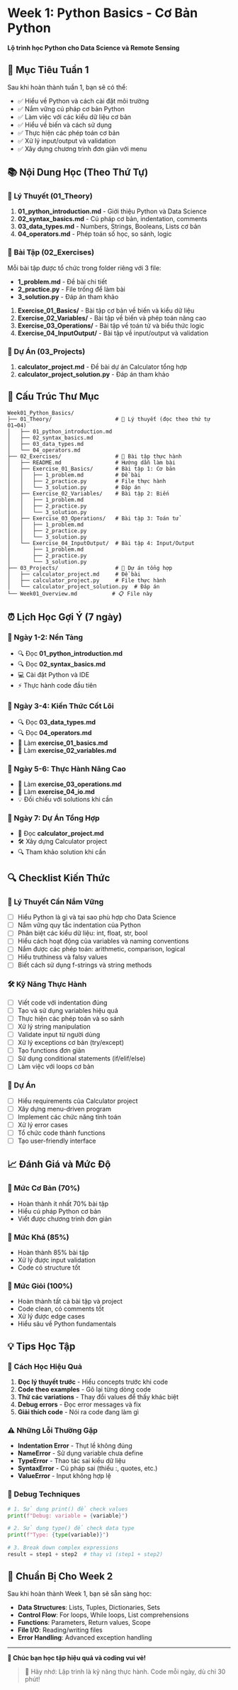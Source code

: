 # Week 1: Python Basics - Cơ Bản Python

**Lộ trình học Python cho Data Science và Remote Sensing**

## 🎯 Mục Tiêu Tuần 1

Sau khi hoàn thành tuần 1, bạn sẽ có thể:

- ✅ Hiểu về Python và cách cài đặt môi trường
- ✅ Nắm vững cú pháp cơ bản Python
- ✅ Làm việc với các kiểu dữ liệu cơ bản
- ✅ Hiểu về biến và cách sử dụng
- ✅ Thực hiện các phép toán cơ bản
- ✅ Xử lý input/output và validation
- ✅ Xây dựng chương trình đơn giản với menu

## 📚 Nội Dung Học (Theo Thứ Tự)

### 🔢 Lý Thuyết (01_Theory)

1. **01_python_introduction.md** - Giới thiệu Python và Data Science
2. **02_syntax_basics.md** - Cú pháp cơ bản, indentation, comments
3. **03_data_types.md** - Numbers, Strings, Booleans, Lists cơ bản
4. **04_operators.md** - Phép toán số học, so sánh, logic

### 📝 Bài Tập (02_Exercises)

Mỗi bài tập được tổ chức trong folder riêng với 3 file:

- **1_problem.md** - Đề bài chi tiết
- **2_practice.py** - File trống để làm bài
- **3_solution.py** - Đáp án tham khảo

1. **Exercise_01_Basics/** - Bài tập cơ bản về biến và kiểu dữ liệu
2. **Exercise_02_Variables/** - Bài tập về biến và phép toán nâng cao
3. **Exercise_03_Operations/** - Bài tập về toán tử và biểu thức logic
4. **Exercise_04_InputOutput/** - Bài tập về input/output và validation

### 🚀 Dự Án (03_Projects)

1. **calculator_project.md** - Đề bài dự án Calculator tổng hợp
2. **calculator_project_solution.py** - Đáp án tham khảo

## 📁 Cấu Trúc Thư Mục

```
Week01_Python_Basics/
├── 01_Theory/                    # 📖 Lý thuyết (đọc theo thứ tự 01→04)
│   ├── 01_python_introduction.md
│   ├── 02_syntax_basics.md
│   ├── 03_data_types.md
│   └── 04_operators.md
├── 02_Exercises/                 # 📝 Bài tập thực hành
│   ├── README.md                 # Hướng dẫn làm bài
│   ├── Exercise_01_Basics/       # Bài tập 1: Cơ bản
│   │   ├── 1_problem.md          # Đề bài
│   │   ├── 2_practice.py         # File thực hành
│   │   └── 3_solution.py         # Đáp án
│   ├── Exercise_02_Variables/    # Bài tập 2: Biến
│   │   ├── 1_problem.md
│   │   ├── 2_practice.py
│   │   └── 3_solution.py
│   ├── Exercise_03_Operations/   # Bài tập 3: Toán tử
│   │   ├── 1_problem.md
│   │   ├── 2_practice.py
│   │   └── 3_solution.py
│   └── Exercise_04_InputOutput/  # Bài tập 4: Input/Output
│       ├── 1_problem.md
│       ├── 2_practice.py
│       └── 3_solution.py
├── 03_Projects/                  # 🚀 Dự án tổng hợp
│   ├── calculator_project.md     # Đề bài
│   ├── calculator_project.py     # File thực hành
│   └── calculator_project_solution.py  # Đáp án
└── Week01_Overview.md           # 📋 File này
```

## ⏰ Lịch Học Gợi Ý (7 ngày)

### 📅 Ngày 1-2: Nền Tảng

- 🔍 Đọc **01_python_introduction.md**
- 🔍 Đọc **02_syntax_basics.md**
- 💻 Cài đặt Python và IDE
- ⚡ Thực hành code đầu tiên

### 📅 Ngày 3-4: Kiến Thức Cốt Lõi

- 🔍 Đọc **03_data_types.md**
- 🔍 Đọc **04_operators.md**
- 📝 Làm **exercise_01_basics.md**
- 📝 Làm **exercise_02_variables.md**

### 📅 Ngày 5-6: Thực Hành Nâng Cao

- 📝 Làm **exercise_03_operations.md**
- 📝 Làm **exercise_04_io.md**
- 💡 Đối chiếu với solutions khi cần

### 📅 Ngày 7: Dự Án Tổng Hợp

- 🚀 Đọc **calculator_project.md**
- 🛠️ Xây dựng Calculator project
- 🔍 Tham khảo solution khi cần

## 🔍 Checklist Kiến Thức

### 📖 Lý Thuyết Cần Nắm Vững

- [ ] Hiểu Python là gì và tại sao phù hợp cho Data Science
- [ ] Nắm vững quy tắc indentation của Python
- [ ] Phân biệt các kiểu dữ liệu: int, float, str, bool
- [ ] Hiểu cách hoạt động của variables và naming conventions
- [ ] Nắm được các phép toán: arithmetic, comparison, logical
- [ ] Hiểu truthiness và falsy values
- [ ] Biết cách sử dụng f-strings và string methods

### 🛠️ Kỹ Năng Thực Hành

- [ ] Viết code với indentation đúng
- [ ] Tạo và sử dụng variables hiệu quả
- [ ] Thực hiện các phép toán và so sánh
- [ ] Xử lý string manipulation
- [ ] Validate input từ người dùng
- [ ] Xử lý exceptions cơ bản (try/except)
- [ ] Tạo functions đơn giản
- [ ] Sử dụng conditional statements (if/elif/else)
- [ ] Làm việc với loops cơ bản

### 🚀 Dự Án

- [ ] Hiểu requirements của Calculator project
- [ ] Xây dựng menu-driven program
- [ ] Implement các chức năng tính toán
- [ ] Xử lý error cases
- [ ] Tổ chức code thành functions
- [ ] Tạo user-friendly interface

## 📈 Đánh Giá và Mức Độ

### 🥉 Mức Cơ Bản (70%)

- Hoàn thành ít nhất 70% bài tập
- Hiểu cú pháp Python cơ bản
- Viết được chương trình đơn giản

### 🥈 Mức Khá (85%)

- Hoàn thành 85% bài tập
- Xử lý được input validation
- Code có structure tốt

### 🥇 Mức Giỏi (100%)

- Hoàn thành tất cả bài tập và project
- Code clean, có comments tốt
- Xử lý được edge cases
- Hiểu sâu về Python fundamentals

## 💡 Tips Học Tập

### 🎯 Cách Học Hiệu Quả

1. **Đọc lý thuyết trước** - Hiểu concepts trước khi code
2. **Code theo examples** - Gõ lại từng dòng code
3. **Thử các variations** - Thay đổi values để thấy khác biệt
4. **Debug errors** - Đọc error messages và fix
5. **Giải thích code** - Nói ra code đang làm gì

### ⚠️ Những Lỗi Thường Gặp

- **Indentation Error** - Thụt lề không đúng
- **NameError** - Sử dụng variable chưa define
- **TypeError** - Thao tác sai kiểu dữ liệu
- **SyntaxError** - Cú pháp sai (thiếu :, quotes, etc.)
- **ValueError** - Input không hợp lệ

### 🔧 Debug Techniques

```python
# 1. Sử dụng print() để check values
print(f"Debug: variable = {variable}")

# 2. Sử dụng type() để check data type
print(f"Type: {type(variable)}")

# 3. Break down complex expressions
result = step1 + step2  # thay vì (step1 + step2)
```

## 🌟 Chuẩn Bị Cho Week 2

Sau khi hoàn thành Week 1, bạn sẽ sẵn sàng học:

- **Data Structures**: Lists, Tuples, Dictionaries, Sets
- **Control Flow**: For loops, While loops, List comprehensions
- **Functions**: Parameters, Return values, Scope
- **File I/O**: Reading/writing files
- **Error Handling**: Advanced exception handling

---

**🎉 Chúc bạn học tập hiệu quả và coding vui vẻ!**

> 💪 Hãy nhớ: Lập trình là kỹ năng thực hành. Code mỗi ngày, dù chỉ 30 phút!

